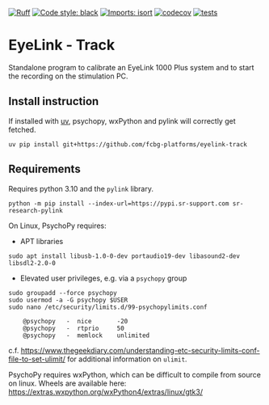 [![Ruff](https://img.shields.io/endpoint?url=https://raw.githubusercontent.com/astral-sh/ruff/main/assets/badge/v2.json)](https://github.com/astral-sh/ruff)
[![Code style: black](https://img.shields.io/badge/code%20style-black-000000.svg)](https://github.com/psf/black)
[![Imports: isort](https://img.shields.io/badge/%20imports-isort-%231674b1?style=flat&labelColor=ef8336)](https://pycqa.github.io/isort/)
[![codecov](https://codecov.io/gh/fcbg-platforms/eyelink-track/graph/badge.svg?token=wqiJ5XFgb9)](https://codecov.io/gh/fcbg-platforms/eyelink-track)
[![tests](https://github.com/fcbg-platforms/eyelink-track/actions/workflows/pytest.yml/badge.svg?branch=main)](https://github.com/fcbg-platforms/eyelink-track/actions/workflows/pytest.yml)

# EyeLink - Track

Standalone program to calibrate an EyeLink 1000 Plus system and to start the recording
on the stimulation PC.

## Install instruction

If installed with [uv](https://docs.astral.sh/uv/), psychopy, wxPython and pylink will
correctly get fetched.

```
uv pip install git+https://github.com/fcbg-platforms/eyelink-track
```

## Requirements

Requires python 3.10 and the `pylink` library.

```
python -m pip install --index-url=https://pypi.sr-support.com sr-research-pylink
```

On Linux, PsychoPy requires:
- APT libraries

```
sudo apt install libusb-1.0-0-dev portaudio19-dev libasound2-dev libsdl2-2.0-0
```

- Elevated user privileges, e.g. via a `psychopy` group

```
sudo groupadd --force psychopy
sudo usermod -a -G psychopy $USER
sudo nano /etc/security/limits.d/99-psychopylimits.conf

    @psychopy   -  nice       -20
    @psychopy   -  rtprio     50
    @psychopy   -  memlock    unlimited
```

c.f. https://www.thegeekdiary.com/understanding-etc-security-limits-conf-file-to-set-ulimit/
for additional information on `ulimit`.

PsychoPy requires wxPython, which can be difficult to compile from source on linux.
Wheels are available here: https://extras.wxpython.org/wxPython4/extras/linux/gtk3/

